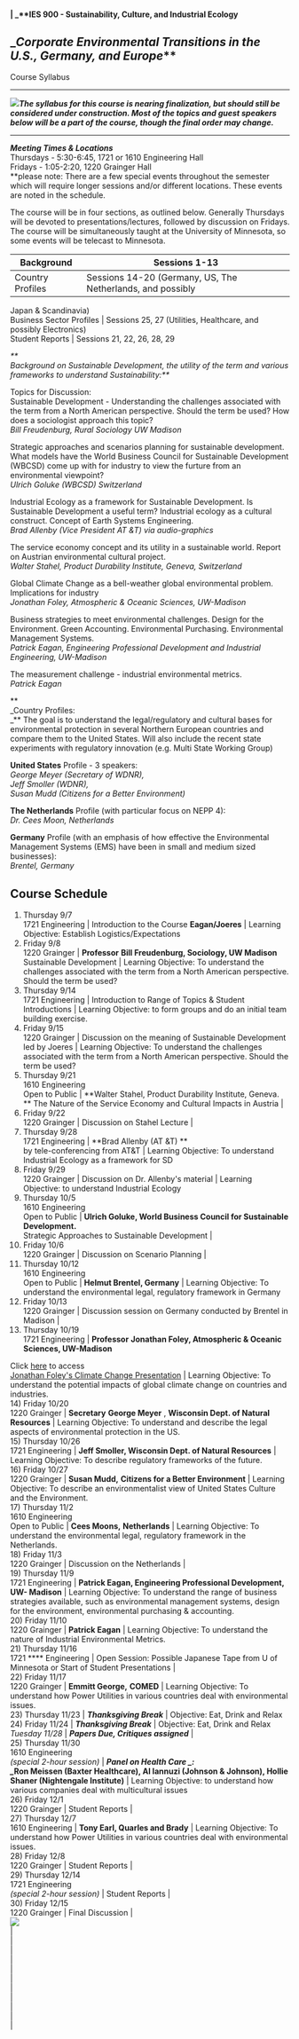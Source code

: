 ####  | _**IES 900 - Sustainability, Culture, and Industrial Ecology  
**_**_Corporate Environmental Transitions in the U.S., Germany, and Europe_**  
---  
Course Syllabus

* * *  
  
![](constructionicon.gif)_**The syllabus for this course is nearing
finalization, but should still be considered under construction. Most of the
topics and guest speakers below will be a part of the course, though the final
order may change.**_

* * *

_**Meeting Times & Locations**_  
Thursdays - 5:30-6:45, 1721 or 1610 Engineering Hall  
Fridays - 1:05-2:20, 1220 Grainger Hall  
**please note: There are a few special events throughout the semester which
will require longer sessions and/or different locations. These events are
noted in the schedule.

The course will be in four sections, as outlined below. Generally Thursdays
will be devoted to presentations/lectures, followed by discussion on Fridays.
The course will be simultaneously taught at the University of Minnesota, so
some events will be telecast to Minnesota.

|  Background | Sessions 1-13  
---|---  
 Country Profiles | Sessions 14-20 (Germany, US, The Netherlands, and possibly
Japan & Scandinavia)  
 Business Sector Profiles | Sessions 25, 27 (Utilities, Healthcare, and
possibly Electronics)  
 Student Reports | Sessions 21, 22, 26, 28, 29  
  
_**  
Background on Sustainable Development, the utility of the term and various
frameworks to understand Sustainability:**_

Topics for Discussion:  
Sustainable Development - Understanding the challenges associated with the
term from a North American perspective. Should the term be used? How does a
sociologist approach this topic?  
_Bill Freudenburg, Rural Sociology UW Madison_

Strategic approaches and scenarios planning for sustainable development. What
models have the World Business Council for Sustainable Development (WBCSD)
come up with for industry to view the furture from an environmental viewpoint?  
_Ulrich Goluke (WBCSD) Switzerland_

Industrial Ecology as a framework for Sustainable Development. Is Sustainable
Development a useful term? Industrial ecology as a cultural construct. Concept
of Earth Systems Engineering.  
_Brad Allenby (Vice President AT &T) via audio-graphics_

The service economy concept and its utility in a sustainable world. Report on
Austrian environmental cultural project.  
_Walter Stahel, Product Durability Institute, Geneva, Switzerland_

Global Climate Change as a bell-weather global environmental problem.
Implications for industry  
_Jonathan Foley, Atmospheric & Oceanic Sciences, UW-Madison_

Business strategies to meet environmental challenges. Design for the
Environment. Green Accounting. Environmental Purchasing. Environmental
Management Systems.  
_Patrick Eagan, Engineering Professional Development and Industrial
Engineering, UW-Madison_

The measurement challenge - industrial environmental metrics.  
_Patrick Eagan_

**  
_Country Profiles:  
_** The goal is to understand the legal/regulatory and cultural bases for
environmental protection in several Northern European countries and compare
them to the United States. Will also include the recent state experiments with
regulatory innovation (e.g. Multi State Working Group)

**United States** Profile - 3 speakers:  
_George Meyer (Secretary of WDNR),  
Jeff Smoller (WDNR),  
Susan Mudd (Citizens for a Better Environment)_

**The Netherlands** Profile (with particular focus on NEPP 4):  
_Dr. Cees Moon, Netherlands_

**Germany** Profile (with an emphasis of how effective the Environmental
Management Systems (EMS) have been in small and medium sized businesses):  
_Brentel, Germany_  

Course Schedule  
---  
1) Thursday 9/7  
1721 Engineering | Introduction to the Course **Eagan/Joeres** |  Learning
Objective: Establish Logistics/Expectations  
2) Friday 9/8  
1220 Grainger | **Professor** **Bill Freudenburg, Sociology, UW Madison**  
Sustainable Development |  Learning Objective: To understand the challenges
associated with the term from a North American perspective. Should the term be
used?  
3) Thursday 9/14  
1721 Engineering | Introduction to Range of Topics & Student Introductions |
Learning Objective: to form groups and do an initial team building exercise.  
4) Friday 9/15  
1220 Grainger | Discussion on the meaning of Sustainable Development led by
Joeres | Learning Objective: To understand the challenges associated with the
term from a North American perspective. Should the term be used?  
5) Thursday 9/21  
1610 Engineering  
Open to Public | **Walter Stahel, Product Durability Institute, Geneva.  
** The Nature of the Service Economy and Cultural Impacts in Austria |  
6) Friday 9/22  
1220 Grainger | Discussion on Stahel Lecture |  
7) Thursday 9/28  
1721 Engineering | **Brad Allenby (AT &T) **  
by tele-conferencing from AT&T | Learning Objective: To understand Industrial
Ecology as a framework for SD  
8) Friday 9/29  
1220 Grainger | Discussion on Dr. Allenby's material | Learning Objective: to
understand Industrial Ecology  
9) Thursday 10/5  
1610 Engineering  
Open to Public | **Ulrich Goluke, World Business Council for Sustainable
Development.**  
Strategic Approaches to Sustainable Development |  
10) Friday 10/6  
1220 Grainger | Discussion on Scenario Planning |  
11) Thursday 10/12  
1610 Engineering  
Open to Public | **Helmut Brentel, Germany** |  Learning Objective: To
understand the environmental legal, regulatory framework in Germany  
12) Friday 10/13  
1220 Grainger | Discussion session on Germany conducted by Brentel in Madison
|  
13) Thursday 10/19  
1721 Engineering | **Professor** **Jonathan Foley, Atmospheric & Oceanic
Sciences, UW-Madison**

Click [here](foley/index.htm) to access  
[Jonathan Foley's Climate Change Presentation](foley/index.htm) | Learning
Objective: To understand the potential impacts of global climate change on
countries and industries.  
14) Friday 10/20  
1220 Grainger | **Secretary** **George Meyer** , **Wisconsin Dept. of Natural
Resources** |  Learning Objective: To understand and describe the legal
aspects of environmental protection in the US.  
15) Thursday 10/26  
1721 Engineering | **Jeff Smoller, Wisconsin Dept. of Natural Resources** |
Learning Objective: To describe regulatory frameworks of the future.  
16) Friday 10/27  
1220 Grainger | **Susan Mudd,** **Citizens for a Better Environment** |
Learning Objective: To describe an environmentalist view of United States
Culture and the Environment.  
17) Thursday 11/2  
1610 Engineering  
Open to Public | **Cees Moons,** **Netherlands** |  Learning Objective: To
understand the environmental legal, regulatory framework in the Netherlands.  
18) Friday 11/3  
1220 Grainger | Discussion on the Netherlands |  
19) Thursday 11/9  
1721 Engineering | **Patrick Eagan, Engineering Professional Development, UW-
Madison** |  Learning Objective: To understand the range of business
strategies available, such as environmental management systems, design for the
environment, environmental purchasing & accounting.  
20) Friday 11/10  
1220 Grainger | **Patrick Eagan** |  Learning Objective: To understand the
nature of Industrial Environmental Metrics.  
21) Thursday 11/16  
1721 **** Engineering | Open Session: Possible Japanese Tape from U of
Minnesota or Start of Student Presentations |  
22) Friday 11/17  
1220 Grainger | **Emmitt George,** **COMED** |  Learning Objective: To
understand how Power Utilities in various countries deal with environmental
issues.  
23) Thursday 11/23 | _**Thanksgiving Break**_ |  Objective: Eat, Drink and
Relax  
24) Friday 11/24 | _**Thanksgiving Break**_ |  Objective: Eat, Drink and Relax  
_Tuesday 11/28_ | _**Papers Due, Critiques assigned**_ |  
25) Thursday 11/30  
1610 Engineering  
_(special 2-hour session)_ | _**Panel on Health Care _:  
_**_**Ron Meissen (Baxter Healthcare), Al Iannuzi (Johnson & Johnson), Hollie
Shaner (Nightengale Institute)** | Learning Objective: to understand how
various companies deal with multicultural issues  
26) Friday 12/1  
1220 Grainger | Student Reports |  
27) Thursday 12/7  
1610 Engineering | **Tony Earl, Quarles and Brady** |  Learning Objective: To
understand how Power Utilities in various countries deal with environmental
issues.  
28) Friday 12/8  
1220 Grainger | Student Reports |  
29) Thursday 12/14  
1721 Engineering  
_(special 2-hour session)_ |  Student Reports |  
30) Friday 12/15  
1220 Grainger | Final Discussion |  
![](pebbles.gif)  
  |  
  |  
  |  
  |  
  |  
  |  
  |  
  |  
  |  
  |  
  |  

